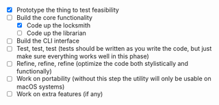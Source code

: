 - [x] Prototype the thing to test feasibility
- [ ] Build the core functionality
    - [x] Code up the locksmith
    - [ ] Code up the librarian
- [ ] Build the CLI interface
- [ ] Test, test, test (tests should be written as you write the code, but just make sure everything works well in this phase)
- [ ] Refine, refine, refine (optimize the code both stylistically and functionally)
- [ ] Work on portability (without this step the utility will only be usable on macOS systems)
- [ ] Work on extra features (if any)
